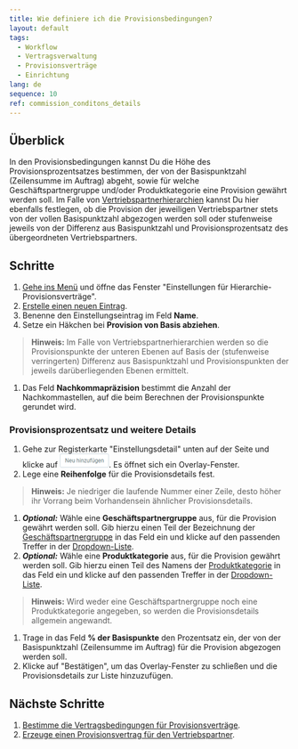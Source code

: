 ```yaml
---
title: Wie definiere ich die Provisionsbedingungen?
layout: default
tags:
  - Workflow
  - Vertragsverwaltung
  - Provisionsverträge
  - Einrichtung
lang: de
sequence: 10
ref: commission_conditons_details
---
```


## Überblick
In den Provisionsbedingungen kannst Du die Höhe des Provisionsprozentsatzes bestimmen, der von der Basispunktzahl (Zeilensumme im Auftrag) abgeht, sowie für welche Geschäftspartnergruppe und/oder Produktkategorie eine Provision gewährt werden soll. Im Falle von <a href="Vertriebspartner_anlegen#vp-hierarchie" title="Vertriebspartner einander unterordnen">Vertriebspartnerhierarchien</a> kannst Du hier ebenfalls festlegen, ob die Provision der jeweiligen Vertriebspartner stets von der vollen Basispunktzahl abgezogen werden soll oder stufenweise jeweils von der Differenz aus Basispunktzahl und Provisionsprozentsatz des übergeordneten Vertriebspartners.

## Schritte
1. [Gehe ins Menü](Menu) und öffne das Fenster "Einstellungen für Hierarchie-Provisionsverträge".
1. [Erstelle einen neuen Eintrag](Neuer_Datensatz_Fenster_Webui).
1. Benenne den Einstellungseintrag im Feld **Name**.
1. Setze ein Häkchen bei **Provision von Basis abziehen**.
 >**Hinweis:** Im Falle von Vertriebspartnerhierarchien werden so die Provisionspunkte der unteren Ebenen auf Basis der (stufenweise verringerten) Differenz aus Basispunktzahl und Provisionspunkten der jeweils darüberliegenden Ebenen ermittelt.

1. Das Feld **Nachkommapräzision** bestimmt die Anzahl der Nachkommastellen, auf die beim Berechnen der Provisionspunkte gerundet wird.

### Provisionsprozentsatz und weitere Details
1. Gehe zur Registerkarte "Einstellungsdetail" unten auf der Seite und klicke auf !["Neu hinzufügen"](assets/Neu_hinzufuegen_Button.png). Es öffnet sich ein Overlay-Fenster.
1. Lege eine **Reihenfolge** für die Provisionsdetails fest.
 >**Hinweis:** Je niedriger die laufende Nummer einer Zeile, desto höher ihr Vorrang beim Vorhandensein ähnlicher Provisionsdetails.

1. ***Optional:*** Wähle eine **Geschäftspartnergruppe** aus, für die Provision gewährt werden soll. Gib hierzu einen Teil der Bezeichnung der [Geschäftspartnergruppe](Neue_Geschaeftspartnergruppe) in das Feld ein und klicke auf den passenden Treffer in der <a href="Keyboard_Shortcuts_Liste#dropdown" title="Dynamisches Suchfeld (Autocomplete)">Dropdown-Liste</a>.
1. ***Optional:*** Wähle eine **Produktkategorie** aus, für die Provision gewährt werden soll. Gib hierzu einen Teil des Namens der [Produktkategorie](NeueProduktkategorie) in das Feld ein und klicke auf den passenden Treffer in der <a href="Keyboard_Shortcuts_Liste#dropdown" title="Dynamisches Suchfeld (Autocomplete)">Dropdown-Liste</a>.
 >**Hinweis:** Wird weder eine Geschäftspartnergruppe noch eine Produktkategorie angegeben, so werden die Provisionsdetails allgemein angewandt.

1. Trage in das Feld **% der Basispunkte** den Prozentsatz ein, der von der Basispunktzahl (Zeilensumme im Auftrag) für die Provision abgezogen werden soll.
1. Klicke auf "Bestätigen", um das Overlay-Fenster zu schließen und die Provisionsdetails zur Liste hinzuzufügen.

## Nächste Schritte
1. [Bestimme die Vertragsbedingungen für Provisionsverträge](Vertragsbedingungen_Provision_definieren).
1. [Erzeuge einen Provisionsvertrag für den Vertriebspartner](Provisionsvertrag_erzeugen).
